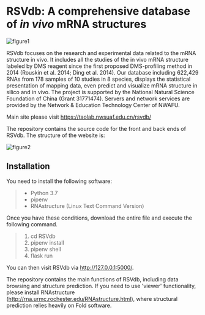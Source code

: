 # RSVdb: A comprehensive database of *in vivo* mRNA structures

![figure1]("./1.png")

RSVdb focuses on the research and experimental data related to the mRNA structure in vivo. It includes all the studies of the in vivo mRNA structure labeled by DMS reagent since the first proposed DMS-profiling method in 2014 (Rouskin et al. 2014; Ding et al. 2014). Our database including 622,429 RNAs from 178 samples of 10 studies in 8 species, displays the statistical presentation of mapping data, even predict and visualize mRNA structure in silico and in vivo. The project is supported by the National Natural Science Foundation of China (Grant 31771474). Servers and network services are provided by the Network & Education Technology Center of NWAFU.

Main site please visit https://taolab.nwsuaf.edu.cn/rsvdb/

The repository contains the source code for the front and back ends of RSVdb. The structure of the website is: 

![figure2]("./2.png")


## Installation

You need to install the following software:
>* Python 3.7
>* pipenv
>* RNAstructure (Linux Text Command Version)

Once you have these conditions, download the entire file and execute the following command.

>1. cd RSVdb
>2. pipenv install
>3. pipenv shell
>4. flask run

You can then visit RSVdb via http://127.0.0.1:5000/.

The repository contains the main functions of RSVdb, including data browsing and structure prediction. If you need to use 'viewer' functionality, please install RNAstructure (http://rna.urmc.rochester.edu/RNAstructure.html), where structural prediction relies heavily on Fold software.

